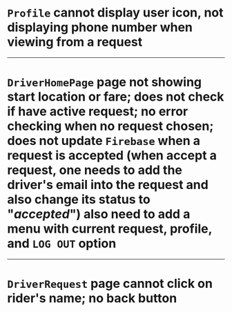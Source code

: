 # `Profile`  cannot display user icon, not displaying phone number when viewing from a request
----------
# `DriverHomePage` page not showing start location or fare; does not check if have active request; no error checking when no request chosen; does not update `Firebase` when a request is accepted (when accept a request, one needs to add the driver's email into the request and also change its status to "*accepted*") also need to add a menu with current request, profile, and `LOG OUT` option
----------
# `DriverRequest` page cannot click on rider's name; no back button
